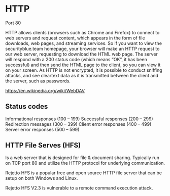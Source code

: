 # HTTP

Port 80

HTTP allows clients (browsers such as Chrome and Firefox) to connect to web servers and request content, which appears in the form of file downloads, web pages, and streaming services. So if you want to view the securityblue.team homepage, your browser will make an HTTP request to our web server, requesting to download the HTML web page. The server will respond with a 200 status code (which means “OK”, it has been successful) and then send the HTML page to the client, so you can view it on your screen. As HTTP is not encrypted, it is possible to conduct sniffing attacks, and see cleartext data as it is transmitted between the client and the server, such as passwords.



https://en.wikipedia.org/wiki/WebDAV


## Status codes

Informational responses (100 – 199)
Successful responses (200 – 299)
Redirection messages (300 – 399)
Client error responses (400 – 499)
Server error responses (500 – 599)


## HTTP File Serves (HFS)
Is a web server that is designed for file & document sharing. Typically run on TCP port 80 and utilize the HTTP protocol for underlying communication.

Rejetto HFS is a popular free and open source HTTP file server that can be setup on both Windows and Linux.

Rejetto HFS V2.3 is vulnerable to a remote command execution attack.



